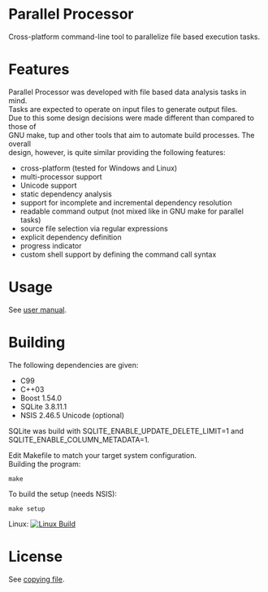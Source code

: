Parallel Processor
==================

Cross-platform command-line tool to parallelize file based execution tasks.  

Features
========

Parallel Processor was developed with file based data analysis tasks in mind.  
Tasks are expected to operate on input files to generate output files.  
Due to this some design decisions were made different than compared to those of  
GNU make, tup and other tools that aim to automate build processes. The overall  
design, however, is quite similar providing the following features:  
- cross-platform (tested for Windows and Linux)
- multi-processor support
- Unicode support
- static dependency analysis
- support for incomplete and incremental dependency resolution
- readable command output (not mixed like in GNU make for parallel tasks)
- source file selection via regular expressions
- explicit dependency definition
- progress indicator
- custom shell support by defining the command call syntax

Usage
=====

See [user manual](doc/pp-user-manual.pdf).  

Building
========

The following dependencies are given:  
- C99
- C++03
- Boost 1.54.0
- SQLite 3.8.11.1
- NSIS 2.46.5 Unicode (optional)

SQLite was build with SQLITE_ENABLE_UPDATE_DELETE_LIMIT=1 and  
SQLITE_ENABLE_COLUMN_METADATA=1.  
  
Edit Makefile to match your target system configuration.  
Building the program:  

    make

To build the setup (needs NSIS):  

    make setup

Linux: [![Linux Build](https://travis-ci.org/daniel-starke/pp.svg?branch=master)](https://travis-ci.org/daniel-starke/pp)

License
=======

See [copying file](doc/COPYING).  
